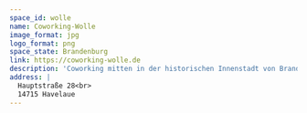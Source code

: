 ```yaml
---
space_id: wolle
name: Coworking-Wolle
image_format: jpg
logo_format: png
space_state: Brandenburg
link: https://coworking-wolle.de
description: 'Coworking mitten in der historischen Innenstadt von Brandenburg an der Havel - und darüber hinaus auch noch in einem der ältesten Fachwerkhäuser der Stadt. Wir bieten insgesamt acht online-buchbare Arbeitsplätze in einem tollen Ambiente.'
address: |
  Hauptstraße 28<br>
  14715 Havelaue
---
```

